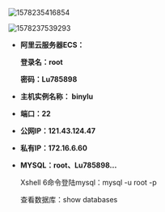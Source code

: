 

![1578235416854](C:\Users\biny\AppData\Roaming\Typora\typora-user-images\1578235416854.png)

![1578237539293](C:\Users\biny\AppData\Roaming\Typora\typora-user-images\1578237539293.png)

- **阿里云服务器ECS：**

  **登录名：root**

  **密码：Lu785898**

- **主机实例名称： binylu**

- **端口：22**

- **公网IP：121.43.124.47**

- **私有IP：172.16.6.60**

- **MYSQL：root、Lu785898...**

  Xshell 6命令登陆mysql：mysql -u root -p 

  查看数据库：show databases

